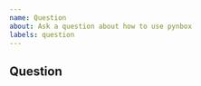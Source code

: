```yaml
---
name: Question
about: Ask a question about how to use pynbox
labels: question
---
```


<!--
* [ ] I added a descriptive title to this issue.
* [ ] I have searched (google, github) for similar issues and couldn't find
    anything.
* [ ] I have read and followed [the docs](https://lyz-code.github.io/pynbox)
    and couldn't find an answer.
-->

## Question
